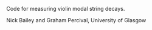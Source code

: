 Code for measuring violin modal string decays.

Nick Bailey and Graham Percival,
University of Glasgow
